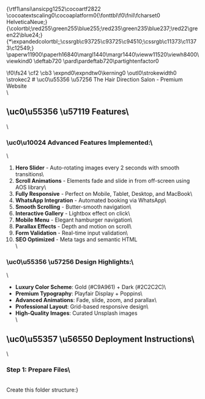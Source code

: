 {\rtf1\ansi\ansicpg1252\cocoartf2822
\cocoatextscaling0\cocoaplatform0{\fonttbl\f0\fnil\fcharset0 HelveticaNeue;}
{\colortbl;\red255\green255\blue255;\red235\green235\blue237;\red22\green22\blue24;}
{\*\expandedcolortbl;;\cssrgb\c93725\c93725\c94510;\cssrgb\c11373\c11373\c12549;}
\paperw11900\paperh16840\margl1440\margr1440\vieww11520\viewh8400\viewkind0
\deftab720
\pard\pardeftab720\partightenfactor0

\f0\fs24 \cf2 \cb3 \expnd0\expndtw0\kerning0
\outl0\strokewidth0 \strokec2 # \uc0\u55356 \u57256  The Hair Direction Salon - Premium Website\
\
## \uc0\u55356 \u57119  Features\
\
### \uc0\u10024  Advanced Features Implemented:\
\
1. **Hero Slider** - Auto-rotating images every 2 seconds with smooth transitions\
2. **Scroll Animations** - Elements fade and slide in from off-screen using AOS library\
3. **Fully Responsive** - Perfect on Mobile, Tablet, Desktop, and MacBook\
4. **WhatsApp Integration** - Automated booking via WhatsApp\
5. **Smooth Scrolling** - Butter-smooth navigation\
6. **Interactive Gallery** - Lightbox effect on click\
7. **Mobile Menu** - Elegant hamburger navigation\
8. **Parallax Effects** - Depth and motion on scroll\
9. **Form Validation** - Real-time input validation\
10. **SEO Optimized** - Meta tags and semantic HTML\
\
### \uc0\u55356 \u57256  Design Highlights:\
\
- **Luxury Color Scheme**: Gold (#C9A961) + Dark (#2C2C2C)\
- **Premium Typography**: Playfair Display + Poppins\
- **Advanced Animations**: Fade, slide, zoom, and parallax\
- **Professional Layout**: Grid-based responsive design\
- **High-Quality Images**: Curated Unsplash images\
\
## \uc0\u55357 \u56550  Deployment Instructions\
\
### Step 1: Prepare Files\
\
Create this folder structure:}